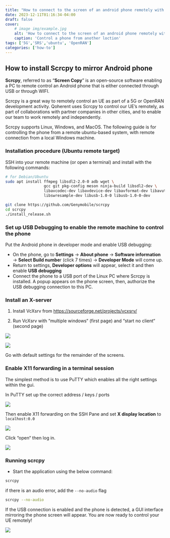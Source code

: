 ```yaml
---
title: "How to connect to the screen of an android phone remotely with SCRCPY and SSH."
date: 2023-12-11T01:16:34-04:00
draft: false
cover:
    # image img/example.jpg
    alt: 'How to connect to the screen of an android phone remotely with SCRCPY and SSH.'
    caption: 'Control a phone from another loction'
tags: ['5G','SRS','ubuntu', 'OpenRAN']
categories: ['how-to']
---
```


## How to install Scrcpy to mirror Android phone

**Scrcpy**, referred to as “**Screen Copy**” is an open-source software enabling a PC  to remote control an Android phone that is either connected through USB or through WIFI.

Scrcpy is a great way to remotely control an UE as part of a 5G or OpenRAN development activity. Qoherent uses Scrcpy to control our UE’s remotely, as part of collaborations with partner companies in other cities, and to enable our team to work remotely and independently.

Scrcpy supports Linux, Windows, and MacOS. The following guide is for controlling the phone from a remote ubuntu-based system, with remote connection from a local Windows machine.

### Installation procedure (Ubuntu remote target)

SSH into your remote machine (or open a terminal) and install with the following commands:

```bash
# for Debian/Ubuntu
sudo apt install ffmpeg libsdl2-2.0-0 adb wget \
                 gcc git pkg-config meson ninja-build libsdl2-dev \
                 libavcodec-dev libavdevice-dev libavformat-dev libavutil-dev \
                 libswresample-dev libusb-1.0-0 libusb-1.0-0-dev

git clone https://github.com/Genymobile/scrcpy
cd scrcpy
./install_release.sh         
```


### Set up USB Debugging to enable the remote machine to control the phone 

Put the Android phone in developer mode and enable USB debugging:

* On the phone, go to **Settings** → **About phone** → **Software information** → **Select Build numbe**r (click 7 times) → **Developer Mode** will come up.
* Return to settings, **Developer options** will appear, select it and then enable **USB debugging**
* Connect the phone to a USB port of the Linux PC where Scrcpy is installed. A popup appears on the phone screen, then, authorize the USB debugging connection to this PC.


### Install an X-server

1) Install VcXsrv from <https://sourceforge.net/projects/vcxsrv/>

2) Run VcXsrv with “multiple windows“ (first page) and “start no client“ (second page)

![](images/12_11_scrcpy_0.png)


![](images/12_11_scrcpy_1.png)

Go with default settings for the remainder of the screens.


### Enable X11 forwarding in a terminal session

The simplest method is to use PuTTY which enables all the right settings within the gui.


In PuTTY set up the correct address / keys / ports

![](images/12_11_scrcpy_2.png)

Then enable X11 forwarding on the SSH Pane and set **X display location** to `localhost:0.0`

![](images/12_11_scrcpy_3.png)

Click “open“ then log in.

![](images/12_11_scrcpy_4.png)

### Running scrcpy

*  Start the application using the below command:

```bash
scrcpy
```


if there is an audio error, add the `--no-audio` flag

```bash
scrcpy --no-audio
```


If the USB connection is enabled and the phone is detected,  a GUI interface mirroring the phone screen will appear. You are now ready to control your UE remotely!


 ![](images/12_11_scrcpy_5.png)



